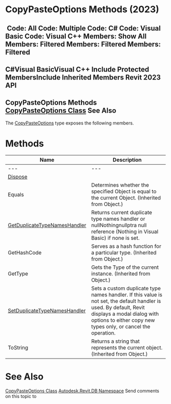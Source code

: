 # CopyPasteOptions Methods (2023)

﻿
 Code: All Code: Multiple Code: C# Code: Visual Basic Code: Visual C++  Members: Show All Members: Filtered Members: Filtered Members: Filtered   
---  
C#Visual BasicVisual C++
Include Protected MembersInclude Inherited Members
Revit 2023 API  
---  
CopyPasteOptions Methods  
[CopyPasteOptions Class](d8f58fd5-2106-7a88-6218-106a30415791.md "CopyPasteOptions Class") See Also  
---  
The [CopyPasteOptions](d8f58fd5-2106-7a88-6218-106a30415791.md "CopyPasteOptions Class") type exposes the following members.
# Methods
| Name | Description |
| --- | --- |
| --- | --- | --- |
| [Dispose](22c1495d-7d33-953a-6ec9-ae6a006af3e0.md "Dispose Method") |
| Equals | Determines whether the specified Object is equal to the current Object. (Inherited from Object.) |
| [GetDuplicateTypeNamesHandler](f50edafd-294b-973b-0034-45ee0439e219.md "GetDuplicateTypeNamesHandler Method") | Returns current duplicate type names handler or nullNothingnullptra null reference (Nothing in Visual Basic) if none is set. |
| GetHashCode | Serves as a hash function for a particular type.  (Inherited from Object.) |
| GetType | Gets the Type of the current instance. (Inherited from Object.) |
| [SetDuplicateTypeNamesHandler](802f46df-ad49-e580-1147-37e8a2e11783.md "SetDuplicateTypeNamesHandler Method") | Sets a custom duplicate type names handler. If this value is not set, the default handler is used. By default, Revit displays a modal dialog with options to either copy new types only, or cancel the operation. |
| ToString | Returns a string that represents the current object. (Inherited from Object.) |

# See Also
[CopyPasteOptions Class](d8f58fd5-2106-7a88-6218-106a30415791.md "CopyPasteOptions Class")
[Autodesk.Revit.DB Namespace](87546ba7-461b-c646-cbb1-2cb8f5bff8b2.md "Autodesk.Revit.DB Namespace")
Send comments on this topic to 